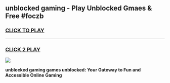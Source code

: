 
## unblocked gaming - Play Unblocked Gmaes & Free #foczb
<h3>
<a href="https://news.freeplayer.one?title=unblocked_gaming&ref=24F">CLICK TO PLAY</a></h3>
<hr>

<h3>
<a href="https://news.freeplayer.one?title=unblocked_gaming&ref=24F">CLICK 2 PLAY</a>
  
</h3>

<a href="https://news.freeplayer.one?title=unblocked_gaming&ref=24F/"><img src="https://clearcache.store/games.png"></a>


**unblocked gaming games unblocked: Your Gateway to Fun and Accessible Online Gaming**
